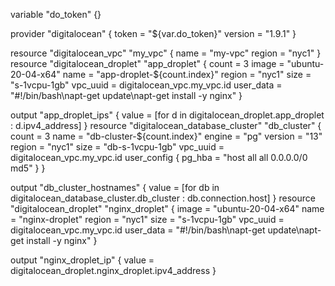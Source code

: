 variable "do_token" {}

provider "digitalocean" {
  token   = "${var.do_token}"
  version = "1.9.1"
}

resource "digitalocean_vpc" "my_vpc" {
  name   = "my-vpc"
  region = "nyc1"
}
resource "digitalocean_droplet" "app_droplet" {
  count     = 3
  image     = "ubuntu-20-04-x64"
  name      = "app-droplet-${count.index}"
  region    = "nyc1"
  size      = "s-1vcpu-1gb"
  vpc_uuid  = digitalocean_vpc.my_vpc.id
  user_data = "#!/bin/bash\napt-get update\napt-get install -y nginx"
}

output "app_droplet_ips" {
  value = [for d in digitalocean_droplet.app_droplet : d.ipv4_address]
}
resource "digitalocean_database_cluster" "db_cluster" {
  count    = 3
  name     = "db-cluster-${count.index}"
  engine   = "pg"
  version  = "13"
  region   = "nyc1"
  size     = "db-s-1vcpu-1gb"
  vpc_uuid = digitalocean_vpc.my_vpc.id
  user_config {
    pg_hba = "host all all 0.0.0.0/0 md5"
  }
}

output "db_cluster_hostnames" {
  value = [for db in digitalocean_database_cluster.db_cluster : db.connection.host]
}
resource "digitalocean_droplet" "nginx_droplet" {
  image     = "ubuntu-20-04-x64"
  name      = "nginx-droplet"
  region    = "nyc1"
  size      = "s-1vcpu-1gb"
  vpc_uuid  = digitalocean_vpc.my_vpc.id
  user_data = "#!/bin/bash\napt-get update\napt-get install -y nginx"
}

output "nginx_droplet_ip" {
  value = digitalocean_droplet.nginx_droplet.ipv4_address
}
